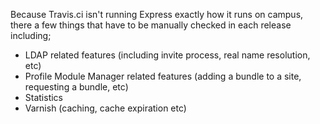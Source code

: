 Because Travis.ci isn't running Express exactly how it runs on campus, there a few things that have to be manually checked in each release including;

- LDAP related features (including invite process, real name resolution, etc)
- Profile Module Manager related features (adding a bundle to a site, requesting a bundle, etc)
- Statistics
- Varnish (caching, cache expiration etc)
